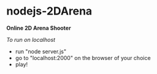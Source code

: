 # nodejs-2DArena
**Online 2D Arena Shooter**

*To run on localhost*
- run "node server.js"
- go to "localhost:2000" on the browser of your choice
- play!




